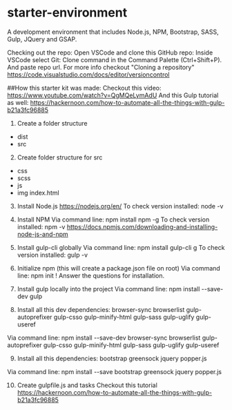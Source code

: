 # starter-environment
A development environment that includes Node.js, NPM, Bootstrap, SASS, Gulp, JQuery and GSAP.

Checking out the repo:
Open VSCode and clone this GitHub repo: Inside VSCode select Git: Clone command in the Command Palette (Ctrl+Shift+P). And paste repo url. For more info checkout "Cloning a repository" https://code.visualstudio.com/docs/editor/versioncontrol

##How this starter kit was made:
Checkout this video: https://www.youtube.com/watch?v=QgMQeLymAdU
And this Gulp tutorial as well: https://hackernoon.com/how-to-automate-all-the-things-with-gulp-b21a3fc96885

1. Create a folder structure
- dist
- src 

2. Create folder structure for src
- css
- scss
- js
- img
index.html

3. Install Node.js
https://nodejs.org/en/
To check version installed: node -v

4. Install NPM
Via command line: npm install npm -g
To check version installed: npm -v
https://docs.npmjs.com/downloading-and-installing-node-js-and-npm

5. Install gulp-cli globally
Via command line: npm install gulp-cli g
To check version installed: gulp -v

6. Initialize npm (this will create a package.json file on root)
Via command line: npm init
! Answer the questions for installation.

7. Install gulp locally into the project
Via command line: npm install --save-dev gulp

8. Install all this dev dependencies:
browser-sync
browserlist
gulp-autoprefixer
gulp-csso
gulp-minify-html
gulp-sass
gulp-uglify
gulp-useref

Via command line: npm install --save-dev browser-sync browserlist gulp-autoprefixer gulp-csso gulp-minify-html gulp-sass gulp-uglify gulp-useref

9. Install all this dependencies:
bootstrap
greensock
jquery
popper.js

Via command line: npm install --save bootstrap greensock jquery popper.js

10. Create gulpfile.js and tasks
Checkout this tutorial https://hackernoon.com/how-to-automate-all-the-things-with-gulp-b21a3fc96885